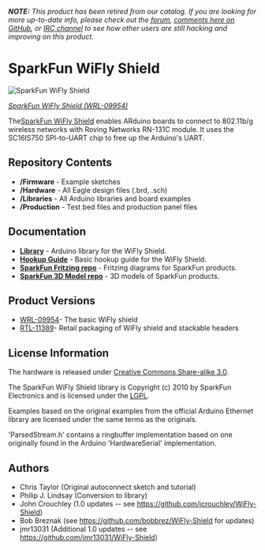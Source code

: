 ***NOTE:*** *This product has been retired from our catalog. If you are looking for more up-to-date info, please check out the [forum](https://forum.sparkfun.com/), [comments here on GitHub](https://github.com/sparkfun/WiFly-Shield/issues), or [IRC channel](https://www.sparkfun.com/news/263) to see how other users are still hacking and improving on this product.*

SparkFun WiFly Shield 
===================================

![SparkFun WiFly Shield](https://dlnmh9ip6v2uc.cloudfront.net/images/products/9/9/5/4/09954-01b_i_ma.jpg)  

[*SparkFun WiFly Shield (WRL-09954)*](https://www.sparkfun.com/products/9954)

The[SparkFun WiFly Shield](http://sparkfun.com/products/9954) enables ARduino boards to connect to 802.11b/g wireless networks with Roving Networks RN-131C module. It uses the SC16IS750 SPI-to-UART chip to free up the Arduino's UART.

Repository Contents
-------------------

* **/Firmware** - Example sketches
* **/Hardware** - All Eagle design files (.brd, .sch)
* **/Libraries** - All Arduino libraries and board examples
* **/Production** - Test bed files and production panel files

Documentation
--------------
* **[Library](https://github.com/sparkfun/SparkFun_WiFly_Shield_Arduino_Library)** - Arduino library for the WiFly Shield.
* **[Hookup Guide](https://learn.sparkfun.com/tutorials/wifly-shield-hookup-guide)** - Basic hookup guide for the WiFly Shield.
* **[SparkFun Fritzing repo](https://github.com/sparkfun/Fritzing_Parts)** - Fritzing diagrams for SparkFun products.
* **[SparkFun 3D Model repo](https://github.com/sparkfun/3D_Models)** - 3D models of SparkFun products. 


Product Versions
----------------
* [WRL-09954](https://www.sparkfun.com/products/9954)- The basic WiFly shield 
* [RTL-11389](https://www.sparkfun.com/products/11389)- Retail packaging of WiFly shield and stackable headers

License Information
-------------------
The hardware is released under [Creative Commons Share-alike 3.0](http://creativecommons.org/licenses/by-sa/3.0/).  

The SparkFun WiFly Shield library is Copyright (c) 2010 by SparkFun Electronics and is licensed under the [LGPL](http://www.gnu.org/copyleft/lesser.html).

Examples based on the original examples from the official Arduino Ethernet library are licensed under the same terms as the originals.

'ParsedStream.h' contains a ringbuffer implementation based on one originally found in the Arduino 'HardwareSerial' implementation.

Authors
-------

 * Chris Taylor (Original autoconnect sketch and tutorial)
 * Philip J. Lindsay (Conversion to library)
 * John Crouchley (1.0 updates -- see https://github.com/jcrouchley/WiFly-Shield)
 * Bob Breznak (see https://github.com/bobbrez/WiFly-Shield for updates)
 * jmr13031 (Additional 1.0 updates -- see https://github.com/jmr13031/WiFly-Shield) 

